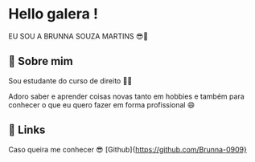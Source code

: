 # Hello galera !

EU SOU A BRUNNA SOUZA MARTINS 😎🤞

## 🚀 Sobre mim
Sou estudante do curso de direito 👩‍🎓

Adoro saber e aprender coisas novas tanto em hobbies e também para conhecer o que eu quero fazer em forma profissional 😄

## 🔗 Links
 Caso queira me conhecer 😎 
 [Github]{https://github.com/Brunna-0909}
 
